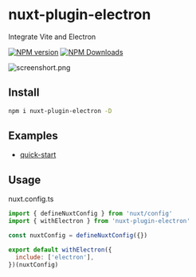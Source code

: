 # nuxt-plugin-electron

Integrate Vite and Electron

[![NPM version](https://img.shields.io/npm/v/nuxt-plugin-electron.svg)](https://npmjs.org/package/nuxt-plugin-electron)
[![NPM Downloads](https://img.shields.io/npm/dm/nuxt-plugin-electron.svg)](https://npmjs.org/package/nuxt-plugin-electron)

![screenshort.png](https://github.com/caoxiemeihao/nuxt-plugin-electron/tree/main/screenshort.png?raw=true)

## Install

```sh
npm i nuxt-plugin-electron -D
```

## Examples

- [quick-start](https://github.com/caoxiemeihao/nuxt-plugin-electron/tree/main/examples/quick-start)

## Usage

nuxt.config.ts

```js
import { defineNuxtConfig } from 'nuxt/config'
import { withElectron } from 'nuxt-plugin-electron'

const nuxtConfig = defineNuxtConfig({})

export default withElectron({
  include: ['electron'],
})(nuxtConfig)
```
